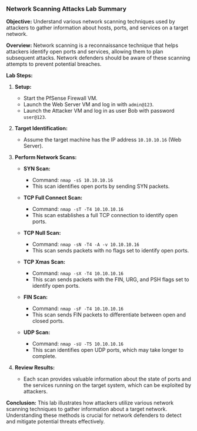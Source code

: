 ### Network Scanning Attacks Lab Summary

**Objective:** Understand various network scanning techniques used by attackers to gather information about hosts, ports, and services on a target network.

**Overview:** Network scanning is a reconnaissance technique that helps attackers identify open ports and services, allowing them to plan subsequent attacks. Network defenders should be aware of these scanning attempts to prevent potential breaches.

**Lab Steps:**

1. **Setup:**
   - Start the PfSense Firewall VM.
   - Launch the Web Server VM and log in with `admin@123`.
   - Launch the Attacker VM and log in as user Bob with password `user@123`.

2. **Target Identification:**
   - Assume the target machine has the IP address `10.10.10.16` (Web Server).

3. **Perform Network Scans:**
   - **SYN Scan:** 
     - Command: `nmap -sS 10.10.10.16`
     - This scan identifies open ports by sending SYN packets.
   
   - **TCP Full Connect Scan:**
     - Command: `nmap -sT -T4 10.10.10.16`
     - This scan establishes a full TCP connection to identify open ports.

   - **TCP Null Scan:**
     - Command: `nmap -sN -T4 -A -v 10.10.10.16`
     - This scan sends packets with no flags set to identify open ports.

   - **TCP Xmas Scan:**
     - Command: `nmap -sX -T4 10.10.10.16`
     - This scan sends packets with the FIN, URG, and PSH flags set to identify open ports.

   - **FIN Scan:**
     - Command: `nmap -sF -T4 10.10.10.16`
     - This scan sends FIN packets to differentiate between open and closed ports.

   - **UDP Scan:**
     - Command: `nmap -sU -T5 10.10.10.16`
     - This scan identifies open UDP ports, which may take longer to complete.

4. **Review Results:**
   - Each scan provides valuable information about the state of ports and the services running on the target system, which can be exploited by attackers.

**Conclusion:** This lab illustrates how attackers utilize various network scanning techniques to gather information about a target network. Understanding these methods is crucial for network defenders to detect and mitigate potential threats effectively.